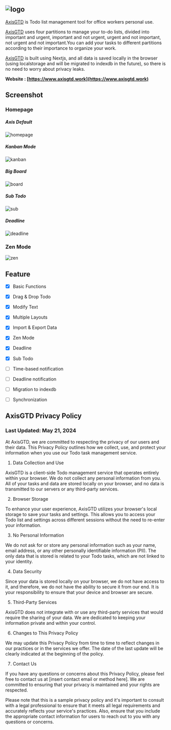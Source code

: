 ![logo](logo.png)
---
[AxisGTD](https://www.axisgtd.work) is Todo list management tool for office workers personal use.

[AxisGTD](https://www.axisgtd.work) uses four partitions to manage your to-do lists, divided into important and urgent, important and not urgent, urgent and not important, not urgent and not important.You can add your tasks to different partitions according to their importance to organize your work.

[AxisGTD](https://www.axisgtd.work) is built using Nextjs, and all data is saved locally in the browser (using localstorage and will be migrated to indexdb in the future), so there is no need to worry about privacy leaks.

**Website : [https://www.axisgtd.work](https://www.axisgtd.work)**

Screenshot
---
### Homepage
##### Axis Default
![homepage](./screenshot/AxisGTD%20Homepage.png)

##### Kanban Mode

![kanban](./screenshot/AxisGTD%20Homepage_Kanban.png)

##### Big Board

![board](./screenshot/AxisGTD%20Homepage_Board.png)

##### Sub Todo

![sub](./screenshot/AxisGTD%20SubTodo.png)

##### Deadline

![deadline](./screenshot/AxisGTD%20Deadline.png)


### Zen Mode

![zen](./screenshot//AxisGTD%20Zen%20Mode.png)



Feature
---
- [x] Basic Functions

- [x] Drag & Drop Todo

- [x] Modify Text

- [x] Multiple Layouts

- [x] Import & Export Data

- [x] Zen Mode

- [x] Deadline

- [x] Sub Todo

- [ ] Time-based notification

- [ ] Deadline notification

- [ ] Migration to indexdb

- [ ] Synchronization


AxisGTD Privacy Policy
---
### Last Updated: May 21, 2024

At AxisGTD, we are committed to respecting the privacy of our users and their data. This Privacy Policy outlines how we collect, use, and protect your information when you use our Todo task management service.

1. Data Collection and Use

AxisGTD is a client-side Todo management service that operates entirely within your browser. We do not collect any personal information from you. All of your tasks and data are stored locally on your browser, and no data is transmitted to our servers or any third-party services.

2. Browser Storage

To enhance your user experience, AxisGTD utilizes your browser's local storage to save your tasks and settings. This allows you to access your Todo list and settings across different sessions without the need to re-enter your information.

3. No Personal Information

We do not ask for or store any personal information such as your name, email address, or any other personally identifiable information (PII). The only data that is stored is related to your Todo tasks, which are not linked to your identity.

4. Data Security

Since your data is stored locally on your browser, we do not have access to it, and therefore, we do not have the ability to secure it from our end. It is your responsibility to ensure that your device and browser are secure.

5. Third-Party Services

AxisGTD does not integrate with or use any third-party services that would require the sharing of your data. We are dedicated to keeping your information private and within your control.

6. Changes to This Privacy Policy

We may update this Privacy Policy from time to time to reflect changes in our practices or in the services we offer. The date of the last update will be clearly indicated at the beginning of the policy.

7. Contact Us

If you have any questions or concerns about this Privacy Policy, please feel free to contact us at [insert contact email or method here]. We are committed to ensuring that your privacy is maintained and your rights are respected.

Please note that this is a sample privacy policy and it's important to consult with a legal professional to ensure that it meets all legal requirements and accurately reflects your service's practices. Also, ensure that you include the appropriate contact information for users to reach out to you with any questions or concerns.